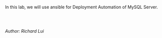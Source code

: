In this lab, we will use ansible for Deployment Automation of MySQL Server.


<br/><br/>

*Author: Richard Lui*

